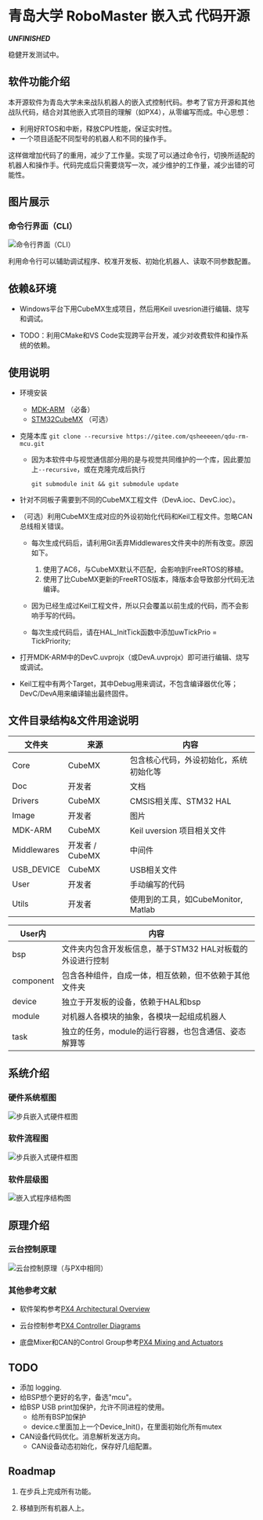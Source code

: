 # 青岛大学 RoboMaster 嵌入式 代码开源

***UNFINISHED***

稳健开发测试中。

## 软件功能介绍

本开源软件为青岛大学未来战队机器人的嵌入式控制代码。参考了官方开源和其他战队代码，结合对其他嵌入式项目的理解（如PX4），从零编写而成。中心思想：

- 利用好RTOS和中断，释放CPU性能，保证实时性。
- 一个项目适配不同型号的机器人和不同的操作手。

这样做增加代码了的重用，减少了工作量。实现了可以通过命令行，切换所适配的机器人和操作手。代码完成后只需要烧写一次，减少维护的工作量，减少出错的可能性。

## 图片展示

### 命令行界面（CLI）

![命令行界面（CLI）](./Image/命令行界面.png "命令行界面（CLI）")

利用命令行可以辅助调试程序、校准开发板、初始化机器人、读取不同参数配置。

## 依赖&环境

- Windows平台下用CubeMX生成项目，然后用Keil uvesrion进行编辑、烧写和调试。

- TODO：利用CMake和VS Code实现跨平台开发，减少对收费软件和操作系统的依赖。

## 使用说明

- 环境安装
  - [MDK-ARM](https://www.keil.com/) （必备）
  - [STM32CubeMX](https://www.st.com/zh/development-tools/stm32cubemx.html) （可选）

- 克隆本库 `git clone --recursive https://gitee.com/qsheeeeen/qdu-rm-mcu.git`

  - 因为本软件中与视觉通信部分用的是与视觉共同维护的一个库，因此要加上`--recursive`，或在克隆完成后执行

    `git submodule init && git submodule update `

- 针对不同板子需要到不同的CubeMX工程文件（DevA.ioc、DevC.ioc）。

- （可选）利用CubeMX生成对应的外设初始化代码和Keil工程文件。忽略CAN总线相关错误。

  - 每次生成代码后，请利用Git丢弃Middlewares文件夹中的所有改变。原因如下。

    1. 使用了AC6，与CubeMX默认不匹配，会影响到FreeRTOS的移植。
    2. 使用了比CubeMX更新的FreeRTOS版本，降版本会导致部分代码无法编译。

  - 因为已经生成过Keil工程文件，所以只会覆盖以前生成的代码，而不会影响手写的代码。

  - 每次生成代码后，请在HAL_InitTick函数中添加uwTickPrio = TickPriority;

- 打开MDK-ARM中的DevC.uvprojx（或DevA.uvprojx）即可进行编辑、烧写或调试。

- Keil工程中有两个Target，其中Debug用来调试，不包含编译器优化等；DevC/DevA用来编译输出最终固件。

## 文件目录结构&文件用途说明

| 文件夹 | 来源 | 内容 |
| ---- | ---- | ----  |
| Core | CubeMX | 包含核心代码，外设初始化，系统初始化等 |
| Doc | 开发者 | 文档 |
| Drivers | CubeMX | CMSIS相关库、STM32 HAL |
| Image | 开发者 | 图片 |
| MDK-ARM | CubeMX | Keil uversion 项目相关文件 |
| Middlewares | 开发者 / CubeMX | 中间件 |
| USB_DEVICE | CubeMX | USB相关文件 |
| User |  开发者 | 手动编写的代码 |
| Utils |  开发者 | 使用到的工具，如CubeMonitor, Matlab |

| User内 | 内容 |
| ---- | ----  |
| bsp | 文件夹内包含开发板信息，基于STM32 HAL对板载的外设进行控制|
| component | 包含各种组件，自成一体，相互依赖，但不依赖于其他文件夹|
| device | 独立于开发板的设备，依赖于HAL和bsp|
| module | 对机器人各模块的抽象，各模块一起组成机器人|
| task | 独立的任务，module的运行容器，也包含通信、姿态解算等 |

## 系统介绍

### 硬件系统框图

![步兵嵌入式硬件框图](./Image/步兵嵌入式硬件框图.png "步兵嵌入式硬件框图")

### 软件流程图

![步兵嵌入式硬件框图](./Image/嵌入式程序流程图.png "步兵嵌入式硬件框图")

### 软件层级图

![嵌入式程序结构图](./Image/嵌入式程序结构图.png "嵌入式程序结构图")

## 原理介绍

### 云台控制原理

![云台控制原理（与PX中相同）](./Image/云台控制原理.png "嵌入式程序结构图")

### 其他参考文献

- 软件架构参考[PX4 Architectural Overview](https://dev.px4.io/master/en/concept/architecture.html)

- 云台控制参考[PX4 Controller Diagrams](https://dev.px4.io/master/en/flight_stack/controller_diagrams.html)

- 底盘Mixer和CAN的Control Group参考[PX4 Mixing and Actuators](https://dev.px4.io/master/en/concept/mixing.html)

## TODO

- 添加 logging.
- 给BSP想个更好的名字，备选"mcu"。
- 给BSP USB print加保护，允许不同进程的使用。
  - 给所有BSP加保护
  - device.c里面加上一个Device_Init()，在里面初始化所有mutex
- CAN设备代码优化。消息解析发送方向。
  - CAN设备动态初始化，保存好几组配置。

## Roadmap

1. 在步兵上完成所有功能。

1. 移植到所有机器人上。

